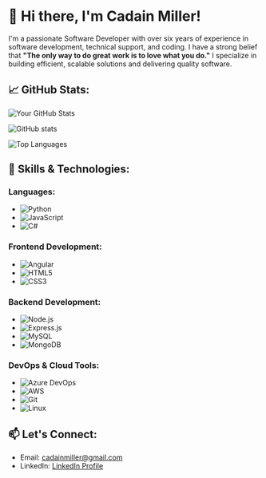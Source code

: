 # 👋 Hi there, I'm Cadain Miller!

I'm a passionate Software Developer with over six years of experience in software development, technical support, and coding. I have a strong belief that **"The only way to do great work is to love what you do."** I specialize in building efficient, scalable solutions and delivering quality software.

## 📈 GitHub Stats:

![Your GitHub Stats](https://github-readme-stats.vercel.app/api?username=cadainmiller)

![GitHub stats](https://github-readme-stats.vercel.app/api?username=cadainmiller&show_icons=true&theme=radical)

![Top Languages](https://github-readme-stats.vercel.app/api/top-langs/?username=cadainmiller&layout=compact&theme=radical)


## 🚀 Skills & Technologies:

### Languages:
- ![Python](https://img.shields.io/badge/Python-3776AB?style=for-the-badge&logo=python&logoColor=white)
- ![JavaScript](https://img.shields.io/badge/JavaScript-F7DF1E?style=for-the-badge&logo=javascript&logoColor=black)
- ![C#](https://img.shields.io/badge/C%23-239120?style=for-the-badge&logo=c-sharp&logoColor=white)
  
### Frontend Development:
- ![Angular](https://img.shields.io/badge/Angular-DD0031?style=for-the-badge&logo=angular&logoColor=white)
- ![HTML5](https://img.shields.io/badge/HTML5-E34F26?style=for-the-badge&logo=html5&logoColor=white)
- ![CSS3](https://img.shields.io/badge/CSS3-1572B6?style=for-the-badge&logo=css3&logoColor=white)

### Backend Development:
- ![Node.js](https://img.shields.io/badge/Node.js-339933?style=for-the-badge&logo=nodedotjs&logoColor=white)
- ![Express.js](https://img.shields.io/badge/Express.js-404D59?style=for-the-badge)
- ![MySQL](https://img.shields.io/badge/MySQL-4479A1?style=for-the-badge&logo=mysql&logoColor=white)
- ![MongoDB](https://img.shields.io/badge/MongoDB-47A248?style=for-the-badge&logo=mongodb&logoColor=white)

### DevOps & Cloud Tools:
- ![Azure DevOps](https://img.shields.io/badge/Azure_DevOps-0078D7?style=for-the-badge&logo=azure-devops&logoColor=white)
- ![AWS](https://img.shields.io/badge/AWS-232F3E?style=for-the-badge&logo=amazon-aws&logoColor=white)
- ![Git](https://img.shields.io/badge/Git-F05032?style=for-the-badge&logo=git&logoColor=white)
- ![Linux](https://img.shields.io/badge/Linux-FCC624?style=for-the-badge&logo=linux&logoColor=black)

## 📫 Let's Connect:
- Email: [cadainmiller@gmail.com](mailto:cadainmiller@gmail.com)
- LinkedIn: [LinkedIn Profile](https://www.linkedin.com)
